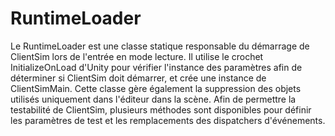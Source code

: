 


# RuntimeLoader
Le RuntimeLoader est une classe statique responsable du démarrage de ClientSim lors de l'entrée en mode lecture. Il utilise le crochet InitializeOnLoad d'Unity pour vérifier l'instance des paramètres afin de déterminer si ClientSim doit démarrer, et crée une instance de ClientSimMain. Cette classe gère également la suppression des objets utilisés uniquement dans l'éditeur dans la scène. Afin de permettre la testabilité de ClientSim, plusieurs méthodes sont disponibles pour définir les paramètres de test et les remplacements des dispatchers d'événements.